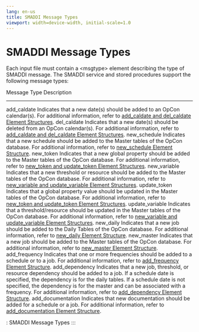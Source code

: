 ```yaml
---
lang: en-us
title: SMADDI Message Types
viewport: width=device-width, initial-scale=1.0
---
```


#  SMADDI Message Types

Each input file must contain a \<msgtype\> element describing the type
of SMADDI message. The SMADDI service and stored procedures support the
following message types:

  Message Type        Description
  ------------------- ----------------------------------------------------------------------------------------------------------------------------------------------------------------------------------------------------------------------------------------------------------------------------------------------------------------------------------------------------------------------------------------------------------------------
  add_caldate         Indicates that a new date(s) should be added to an OpCon calendar(s). For additional information, refer to [add_caldate and del_caldate Element Structures](Data-Input-Message-Elements.md#add_caldate_and_del_caldate_Element_Structures).
  del_caldate         Indicates that a new date(s) should be deleted from an OpCon calendar(s). For additional information, refer to [add_caldate and del_caldate Element Structures](Data-Input-Message-Elements.md#add_caldate_and_del_caldate_Element_Structures).
  new_schedule        Indicates that a new schedule should be added to the Master tables of the OpCon database. For additional information, refer to [new_schedule Element Structure](Data-Input-Message-Elements.md#new_sche2).
  new_token           Indicates that a new global property should be added to the Master tables of the OpCon database. For additional information, refer to [new_token and update_token Element Structures](Data-Input-Message-Elements.md#new_token_and_update_token_Element_Structures).
  new_variable        Indicates that a new threshold or resource should be added to the Master tables of the OpCon database. For additional information, refer to [new_variable and update_variable Element Structures](Data-Input-Message-Elements.md#new_variable_and_update_variable_Element_Structures).
  update_token        Indicates that a global property value should be updated in the Master tables of the OpCon database. For additional information, refer to [new_token and update_token Element Structures](Data-Input-Message-Elements.md#new_token_and_update_token_Element_Structures).
  update_variable     Indicates that a threshold/resource should be updated in the Master tables of the OpCon database. For additional information, refer to [new_variable and update_variable Element Structures](Data-Input-Message-Elements.md#new_variable_and_update_variable_Element_Structures).
  new_daily           Indicates that a new job should be added to the Daily Tables of the OpCon database. For additional information, refer to [new_daily Element Structure](Data-Input-Message-Elements.md#new_dail2).
  new_master          Indicates that a new job should be added to the Master tables of the OpCon database. For additional information, refer to [new_master Element Structure](Data-Input-Message-Elements.md#new_mast).
  add_frequency       Indicates that one or more frequencies should be added to a schedule or to a job. For additional information, refer to [add_frequency Element Structure](Data-Input-Message-Elements.md#add_freq).
  add_dependency      Indicates that a new job, threshold, or resource dependency should be added to a job. If a schedule date is specified, the dependency is for the daily tables. If a schedule date is not specified, the dependency is for the master and can be associated with a frequency. For additional information, refer to [add_dependency Element Structure](Data-Input-Message-Elements.md#add_depe).
  add_documentation   Indicates that new documentation should be added for a schedule or a job. For additional information, refer to [add_documentation Element Structure](Data-Input-Message-Elements.md#add_docu).

  : SMADDI Message Types
:::

 


